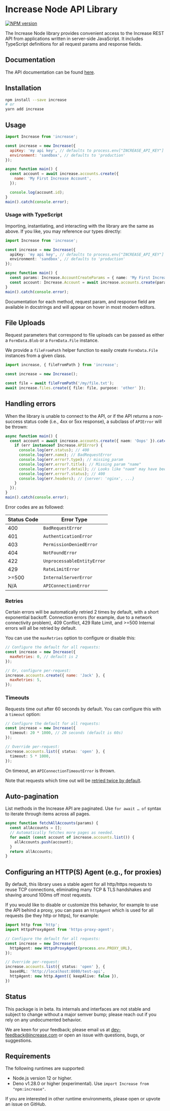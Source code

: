 # Increase Node API Library

[![NPM version](https://img.shields.io/npm/v/increase.svg)](https://npmjs.org/package/increase)

The Increase Node library provides convenient access to the Increase REST API from applications written in server-side JavaScript.
It includes TypeScript definitions for all request params and response fields.

## Documentation

The API documentation can be found [here](https://increase.com/documentation).

## Installation

```sh
npm install --save increase
# or
yarn add increase
```

## Usage

```js
import Increase from 'increase';

const increase = new Increase({
  apiKey: 'my api key', // defaults to process.env["INCREASE_API_KEY"]
  environment: 'sandbox', // defaults to 'production'
});

async function main() {
  const account = await increase.accounts.create({
    name: 'My First Increase Account',
  });

  console.log(account.id);
}
main().catch(console.error);
```

### Usage with TypeScript

Importing, instantiating, and interacting with the library are the same as above.
If you like, you may reference our types directly:

```ts
import Increase from 'increase';

const increase = new Increase({
  apiKey: 'my api key', // defaults to process.env["INCREASE_API_KEY"]
  environment: 'sandbox', // defaults to 'production'
});

async function main() {
  const params: Increase.AccountCreateParams = { name: 'My First Increase Account' };
  const account: Increase.Account = await increase.accounts.create(params);
}
main().catch(console.error);
```

Documentation for each method, request param, and response field are available in docstrings and will appear on hover in most modern editors.

## File Uploads

Request parameters that correspond to file uploads can be passed as either a `FormData.Blob` or a `FormData.File` instance.

We provide a `fileFromPath` helper function to easily create `FormData.File` instances from a given class.

```ts
import increase, { fileFromPath } from 'increase';

const increase = new Increase();

const file = await fileFromPath('/my/file.txt');
await increase.files.create({ file: file, purpose: 'other' });
```

## Handling errors

When the library is unable to connect to the API,
or if the API returns a non-success status code (i.e., 4xx or 5xx response),
a subclass of `APIError` will be thrown:

```ts
async function main() {
  const account = await increase.accounts.create({ naem: 'Oops' }).catch((err) => {
    if (err instanceof Increase.APIError) {
      console.log(err.status); // 400
      console.log(err.name); // BadRequestError
      console.log(err.error?.type); // missing_param
      console.log(err.error?.title); // Missing param "name"
      console.log(err.error?.detail); // Looks like "naem" may have been a typo?
      console.log(err.error?.status); // 400
      console.log(err.headers); // {server: 'nginx', ...}
    }
  });
}
main().catch(console.error);
```

Error codes are as followed:

| Status Code | Error Type                 |
| ----------- | -------------------------- |
| 400         | `BadRequestError`          |
| 401         | `AuthenticationError`      |
| 403         | `PermissionDeniedError`    |
| 404         | `NotFoundError`            |
| 422         | `UnprocessableEntityError` |
| 429         | `RateLimitError`           |
| >=500       | `InternalServerError`      |
| N/A         | `APIConnectionError`       |

### Retries

Certain errors will be automatically retried 2 times by default, with a short exponential backoff.
Connection errors (for example, due to a network connectivity problem), 409 Conflict, 429 Rate Limit,
and >=500 Internal errors will all be retried by default.

You can use the `maxRetries` option to configure or disable this:

<!-- prettier-ignore -->
```js
// Configure the default for all requests:
const increase = new Increase({
  maxRetries: 0, // default is 2
});

// Or, configure per-request:
increase.accounts.create({ name: 'Jack' }, {
  maxRetries: 5,
});
```

### Timeouts

Requests time out after 60 seconds by default. You can configure this with a `timeout` option:

<!-- prettier-ignore -->
```ts
// Configure the default for all requests:
const increase = new Increase({
  timeout: 20 * 1000, // 20 seconds (default is 60s)
});

// Override per-request:
increase.accounts.list({ status: 'open' }, {
  timeout: 5 * 1000,
});
```

On timeout, an `APIConnectionTimeoutError` is thrown.

Note that requests which time out will be [retried twice by default](#retries).

## Auto-pagination

List methods in the Increase API are paginated.
Use `for await … of` syntax to iterate through items across all pages.

```ts
async function fetchAllAccounts(params) {
  const allAccounts = [];
  // Automatically fetches more pages as needed.
  for await (const account of increase.accounts.list()) {
    allAccounts.push(account);
  }
  return allAccounts;
}
```

## Configuring an HTTP(S) Agent (e.g., for proxies)

By default, this library uses a stable agent for all http/https requests to reuse TCP connections, eliminating many TCP & TLS handshakes and shaving around 100ms off most requests.

If you would like to disable or customize this behavior, for example to use the API behind a proxy, you can pass an `httpAgent` which is used for all requests (be they http or https), for example:

<!-- prettier-ignore -->
```ts
import http from 'http';
import HttpsProxyAgent from 'https-proxy-agent';

// Configure the default for all requests:
const increase = new Increase({
  httpAgent: new HttpsProxyAgent(process.env.PROXY_URL),
});

// Override per-request:
increase.accounts.list({ status: 'open' }, {
  baseURL: 'http://localhost:8080/test-api',
  httpAgent: new http.Agent({ keepAlive: false }),
})
```

## Status

This package is in beta. Its internals and interfaces are not stable
and subject to change without a major semver bump;
please reach out if you rely on any undocumented behavior.

We are keen for your feedback; please email us at [dev-feedback@increase.com](mailto:dev-feedback@increase.com)
or open an issue with questions, bugs, or suggestions.

## Requirements

The following runtimes are supported:

- Node.js version 12 or higher.
- Deno v1.28.0 or higher (experimental).
  Use `import Increase from "npm:increase"`.

If you are interested in other runtime environments, please open or upvote an issue on GitHub.
